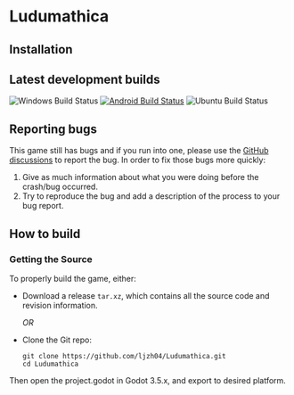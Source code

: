 Ludumathica
============

Installation
------------


Latest development builds
-------------------------


![Windows Build Status](https://img.shields.io/badge/Windows-Unavailable-red?logo=windows&logoColor=FFFFFF)
[![Android Build Status](https://img.shields.io/badge/Android-v0.1--alpha-brightgreen?logo=android&logoColor=FFFFFF)](https://github.com/ljzh04/Ludumathica/releases/download/v.0.1.0-alpha/Ludumathica.apk)
![Ubuntu Build Status](https://img.shields.io/badge/Ubuntu-Unavailable-red?logo=ubuntu&logoColor=FFFFFF)

Reporting bugs
--------------

This game still has bugs and if you run into one, please use the [GitHub discussions](https://github.com/ljzh04/Ludumathica/discussions/categories/bug-reports) to report the bug. In order to fix
those bugs more quickly:

   1. Give as much information about what you were doing before the crash/bug
      occurred.
   2. Try to reproduce the bug and add a description of the process to your bug
      report.

How to build
-------------------

### Getting the Source

To properly build the game, either:
- Download a release `tar.xz`, which contains all the source code and revision information.

  _OR_

- Clone the Git repo:
  ```shell
  git clone https://github.com/ljzh04/Ludumathica.git
  cd Ludumathica
  ```

Then open the project.godot in Godot 3.5.x, and export to desired platform.
 
